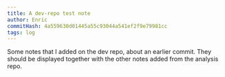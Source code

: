 ```yaml
---
title: A dev-repo test note
author: Enric
commitHash: 4a559630d01445a55c93044a541ef2f9e79981cc
tags: log
---
```

Some notes that I added on the dev repo, about an earlier commit. They should be displayed together with the other notes added from the analysis repo.